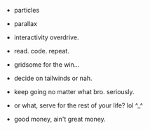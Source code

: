 - particles
- parallax

- interactivity overdrive.
- read. code. repeat.

- gridsome for the win...
- decide on tailwinds or nah. 
- keep going no matter what bro. seriously.
- or what, serve for the rest of your life? lol ^_^
- good money, ain't great money.